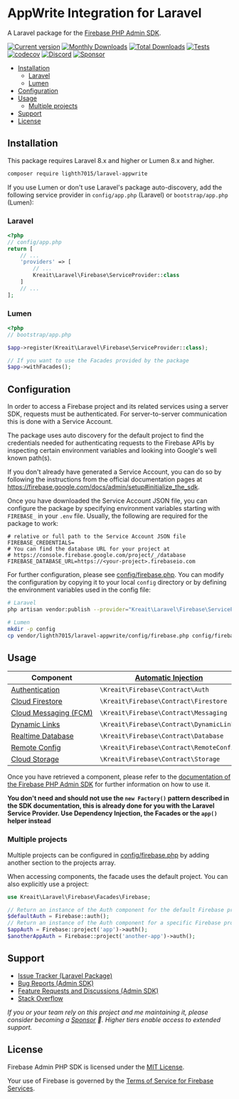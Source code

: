 # AppWrite Integration for Laravel

A Laravel package for the [Firebase PHP Admin SDK](https://github.com/lighth7015/laravel-appwrite).

[![Current version](https://img.shields.io/packagist/v/lighth7015/laravel-appwrite.svg?logo=composer)](https://packagist.org/packages/lighth7015/laravel-appwrite)
[![Monthly Downloads](https://img.shields.io/packagist/dm/lighth7015/laravel-appwrite.svg)](https://packagist.org/packages/lighth7015/laravel-appwrite/stats)
[![Total Downloads](https://img.shields.io/packagist/dt/lighth7015/laravel-appwrite.svg)](https://packagist.org/packages/lighth7015/laravel-appwrite/stats)
[![Tests](https://github.com/lighth7015/laravel-appwrite/workflows/Tests/badge.svg?branch=main)](https://github.com/lighth7015/laravel-appwrite/actions)
[![codecov](https://codecov.io/gh/lighth7015/laravel-appwrite/branch/main/graph/badge.svg)](https://codecov.io/gh/lighth7015/laravel-appwrite)
[![Discord](https://img.shields.io/discord/165870614819635200.svg?color=7289da&logo=discord)](https://discord.gg/9HyVzxr)
[![Sponsor](https://img.shields.io/static/v1?logo=GitHub&label=Sponsor&message=%E2%9D%A4&color=ff69b4)](https://github.com/sponsors/lighth7015)

- [Installation](#installation)
  - [Laravel](#laravel)
  - [Lumen](#lumen)
- [Configuration](#configuration)
- [Usage](#usage)
  - [Multiple projects](#multiple-projects)
- [Support](#support)
- [License](#license)

## Installation

This package requires Laravel 8.x and higher or Lumen 8.x and higher.

```bash
composer require lighth7015/laravel-appwrite
```

If you use Lumen or don't use Laravel's package auto-discovery, add the following service provider in
`config/app.php` (Laravel) or `bootstrap/app.php` (Lumen):

### Laravel

```php
<?php
// config/app.php
return [
    // ...
    'providers' => [
        // ...
        Kreait\Laravel\Firebase\ServiceProvider::class
    ]
    // ...
];
```

### Lumen

```php
<?php
// bootstrap/app.php

$app->register(Kreait\Laravel\Firebase\ServiceProvider::class);

// If you want to use the Facades provided by the package
$app->withFacades();
```

## Configuration

In order to access a Firebase project and its related services using a server SDK, requests must be authenticated.
For server-to-server communication this is done with a Service Account.

The package uses auto discovery for the default project to find the credentials needed for authenticating requests to
the Firebase APIs by inspecting certain environment variables and looking into Google's well known path(s).

If you don't already have generated a Service Account, you can do so by following the instructions from the
official documentation pages at https://firebase.google.com/docs/admin/setup#initialize_the_sdk.

Once you have downloaded the Service Account JSON file, you can configure the package by specifying
environment variables starting with `FIREBASE_` in your `.env` file. Usually, the following are
required for the package to work:

```
# relative or full path to the Service Account JSON file
FIREBASE_CREDENTIALS=
# You can find the database URL for your project at
# https://console.firebase.google.com/project/_/database
FIREBASE_DATABASE_URL=https://<your-project>.firebaseio.com
```

For further configuration, please see [config/firebase.php](config/firebase.php). You can modify the configuration
by copying it to your local `config` directory or by defining the environment variables used in the config file:

```bash
# Laravel
php artisan vendor:publish --provider="Kreait\Laravel\Firebase\ServiceProvider" --tag=config

# Lumen
mkdir -p config
cp vendor/lighth7015/laravel-appwrite/config/firebase.php config/firebase.php
```

## Usage

| Component                                                                                             | [Automatic Injection](https://laravel.com/docs/container#automatic-injection) | [Facades](https://laravel.com/docs/facades) | [`app()`](https://laravel.com/docs/helpers#method-app) |
|-------------------------------------------------------------------------------------------------------|-------------------------------------------------------------------------------|---------------------------------------------|--------------------------------------------------------|
| [Authentication](https://firebase-php.readthedocs.io/en/stable/authentication.html)                   | `\Kreait\Firebase\Contract\Auth`                                              | `Firebase::auth()`                          | `app('firebase.auth')`                                 |
| [Cloud Firestore](https://firebase-php.readthedocs.io/en/stable/cloud-firestore.html)                 | `\Kreait\Firebase\Contract\Firestore`                                         | `Firebase::firestore()`                     | `app('firebase.firestore')`                            |
| [Cloud&nbsp;Messaging&nbsp;(FCM)](https://firebase-php.readthedocs.io/en/stable/cloud-messaging.html) | `\Kreait\Firebase\Contract\Messaging`                                         | `Firebase::messaging()`                     | `app('firebase.messaging')`                            |
| [Dynamic&nbsp;Links](https://firebase-php.readthedocs.io/en/stable/dynamic-links.html)                | `\Kreait\Firebase\Contract\DynamicLinks`                                      | `Firebase::dynamicLinks()`                  | `app('firebase.dynamic_links')`                        |
| [Realtime Database](https://firebase-php.readthedocs.io/en/stable/realtime-database.html)             | `\Kreait\Firebase\Contract\Database`                                          | `Firebase::database()`                      | `app('firebase.database')`                             |
| [Remote Config](https://firebase-php.readthedocs.io/en/stable/remote-config.html)                     | `\Kreait\Firebase\Contract\RemoteConfig`                                      | `Firebase::remoteConfig()`                  | `app('firebase.remote_config')`                        |
| [Cloud Storage](https://firebase-php.readthedocs.io/en/stable/cloud-storage.html)                     | `\Kreait\Firebase\Contract\Storage`                                           | `Firebase::storage()`                       | `app('firebase.storage')`                              |

Once you have retrieved a component, please refer to the [documentation of the Firebase PHP Admin SDK](https://firebase-php.readthedocs.io)
for further information on how to use it.

**You don't need and should not use the `new Factory()` pattern described in the SDK documentation, this is already
done for you with the Laravel Service Provider. Use Dependency Injection, the Facades or the `app()` helper instead**

### Multiple projects

Multiple projects can be configured in [config/firebase.php](config/firebase.php) by adding another section to the projects array.

When accessing components, the facade uses the default project. You can also explicitly use a project:

```php
use Kreait\Laravel\Firebase\Facades\Firebase;

// Return an instance of the Auth component for the default Firebase project
$defaultAuth = Firebase::auth();
// Return an instance of the Auth component for a specific Firebase project
$appAuth = Firebase::project('app')->auth();
$anotherAppAuth = Firebase::project('another-app')->auth();
```

## Support

- [Issue Tracker (Laravel Package)](https://github.com/lighth7015/laravel-appwrite/issues/)
- [Bug Reports (Admin SDK)](https://github.com/light7015/laravel-appwrite/issues/)
- [Feature Requests and Discussions (Admin SDK)](https://github.com/light7015/laravel-appwrite/discussions)
- [Stack Overflow](https://stackoverflow.com/questions/tagged/firebase+php)

_If you or your team rely on this project and me maintaining it, please consider becoming a
[Sponsor](https://github.com/sponsors/lighth7015/) 🙏. Higher tiers enable access to extended
support._

## License

Firebase Admin PHP SDK is licensed under the [MIT License](LICENSE).

Your use of Firebase is governed by the [Terms of Service for Firebase Services](https://firebase.google.com/terms/).

